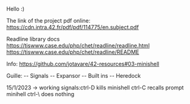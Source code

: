 Hello :)

The link of the project pdf online:
https://cdn.intra.42.fr/pdf/pdf/114775/en.subject.pdf

Readline library docs
https://tiswww.case.edu/php/chet/readline/readline.html
https://tiswww.case.edu/php/chet/readline/README

Info:
https://github.com/jotavare/42-resources#03-minishell

Guille:
-- Signals
-- Expansor
-- Built ins
-- Heredock


15/1/2023 ->
	working signals:ctrl-D kills minishell
					ctrl-C recalls prompt minihell
					ctrl-\ does nothing